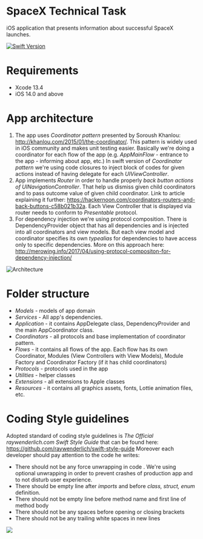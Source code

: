 # SpaceX Technical Task

iOS  application  that presents information about successful SpaceX launches.

[![Swift Version][swift-image]][swift-url]

# Requirements
* Xcode 13.4
* iOS 14.0 and above

# App architecture

1. The app uses *Coordinator pattern* presented by Soroush Khanlou: http://khanlou.com/2015/01/the-coordinator/. This pattern is widely used in iOS community and makes unit testing easier. Basically we're doing a coordinator for each flow of the app (e.g. *AppMainFlow* - entrance to the app - informing about app, etc.)
In swift version of *Coordinator pattern* we're using code closures to inject block of codes for given actions instead of having delegate for each *UIViewController*.
2. App implements *Router* in order to handle properly *back button actions of UINavigationController*. That help us dismiss given child coordinators and to pass outcome value of given child coordinator. Link to article explaining it further: https://hackernoon.com/coordinators-routers-and-back-buttons-c58b021b32a. Each View Controller that is displayed via router needs to conform to *Presentable* protocol.
3. For dependency injection we're using protocol composition. There is DependencyProvider object that has all dependencies and is injected into all coordinators and view models. But each view model and coordinator specifies its own *typealias* for dependencies to have access only to specific dependencies. More on this approach here: http://merowing.info/2017/04/using-protocol-compositon-for-dependency-injection/

![Architecture](https://user-images.githubusercontent.com/51052591/65523198-984bc600-def4-11e9-8753-2af051aa9e91.png)

# Folder structure

* *Models* - models of app domain
* *Services* - All app's dependencies.
* *Application* - it contains AppDelegate class, DependencyProvider and the main AppCoordinator class.
* *Coordinators* - all protocols and base implementation of coordinator pattern.
* *Flows* - it contains all flows of the app. Each flow has its own Coordinator, Modules (View Controllers with View Models), Module Factory and Coordinator Factory (if it has child coordinators)
* *Protocols* - protocols used in the app
* *Utilities* - helper classes
* *Extensions* - all extensions to Apple classes
* *Resources* - it contains all graphics assets, fonts, Lottie animation files, etc.


# Coding Style guidelines

Adopted standard of coding style guidelines is *The Official raywenderlich.com Swift Style Guide* that can be found here: https://github.com/raywenderlich/swift-style-guide
Moreover each developer should pay attention to the code he writes:
* There should not be any force unwrapping in code . We're using optional unwrapping in order to prevent crashes of production app and to not disturb user experience.
* There should be empty line after *imports* and before *class, struct, enum* definition.
* There should not be empty line before method name and first line of method body
* There should not be any spaces before opening or closing brackets
* There should not be any trailing white spaces in new lines

[swift-image]:https://img.shields.io/badge/swift-5.0-orange.svg
[swift-url]: https://swift.org/


![](demo.gif)
